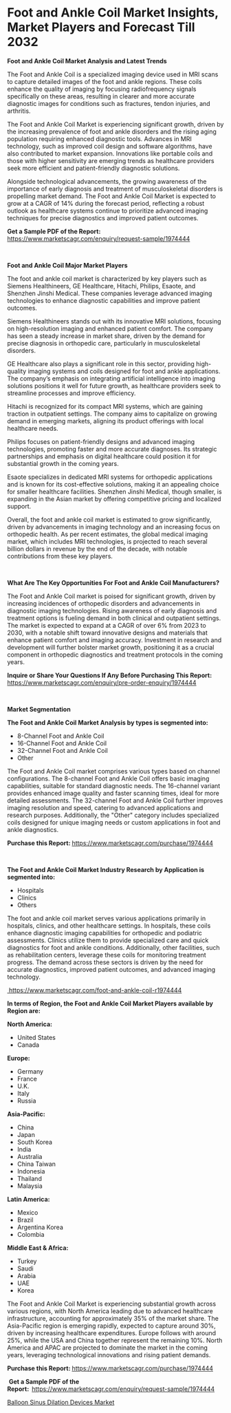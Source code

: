 <p><h1>Foot and Ankle Coil Market Insights, Market Players and Forecast Till 2032</h1></p><p><strong>Foot and Ankle Coil Market Analysis and Latest Trends</strong></p>
<p><p>The Foot and Ankle Coil is a specialized imaging device used in MRI scans to capture detailed images of the foot and ankle regions. These coils enhance the quality of imaging by focusing radiofrequency signals specifically on these areas, resulting in clearer and more accurate diagnostic images for conditions such as fractures, tendon injuries, and arthritis.</p><p>The Foot and Ankle Coil Market is experiencing significant growth, driven by the increasing prevalence of foot and ankle disorders and the rising aging population requiring enhanced diagnostic tools. Advances in MRI technology, such as improved coil design and software algorithms, have also contributed to market expansion. Innovations like portable coils and those with higher sensitivity are emerging trends as healthcare providers seek more efficient and patient-friendly diagnostic solutions.</p><p>Alongside technological advancements, the growing awareness of the importance of early diagnosis and treatment of musculoskeletal disorders is propelling market demand. The Foot and Ankle Coil Market is expected to grow at a CAGR of 14% during the forecast period, reflecting a robust outlook as healthcare systems continue to prioritize advanced imaging techniques for precise diagnostics and improved patient outcomes.</p></p>
<p><strong>Get a Sample PDF of the Report:&nbsp;</strong> <a href="https://www.marketscagr.com/enquiry/request-sample/1974444?utm_campaign=2796&utm_medium=2&utm_source=Github&utm_content=ia&utm_term=05032025&utm_id=foot-and-ankle-coil">https://www.marketscagr.com/enquiry/request-sample/1974444</a></p>
<p>&nbsp;</p>
<p><strong>Foot and Ankle Coil Major Market Players</strong></p>
<p><p>The foot and ankle coil market is characterized by key players such as Siemens Healthineers, GE Healthcare, Hitachi, Philips, Esaote, and Shenzhen Jinshi Medical. These companies leverage advanced imaging technologies to enhance diagnostic capabilities and improve patient outcomes.</p><p>Siemens Healthineers stands out with its innovative MRI solutions, focusing on high-resolution imaging and enhanced patient comfort. The company has seen a steady increase in market share, driven by the demand for precise diagnosis in orthopedic care, particularly in musculoskeletal disorders.</p><p>GE Healthcare also plays a significant role in this sector, providing high-quality imaging systems and coils designed for foot and ankle applications. The company’s emphasis on integrating artificial intelligence into imaging solutions positions it well for future growth, as healthcare providers seek to streamline processes and improve efficiency.</p><p>Hitachi is recognized for its compact MRI systems, which are gaining traction in outpatient settings. The company aims to capitalize on growing demand in emerging markets, aligning its product offerings with local healthcare needs.</p><p>Philips focuses on patient-friendly designs and advanced imaging technologies, promoting faster and more accurate diagnoses. Its strategic partnerships and emphasis on digital healthcare could position it for substantial growth in the coming years.</p><p>Esaote specializes in dedicated MRI systems for orthopedic applications and is known for its cost-effective solutions, making it an appealing choice for smaller healthcare facilities. Shenzhen Jinshi Medical, though smaller, is expanding in the Asian market by offering competitive pricing and localized support.</p><p>Overall, the foot and ankle coil market is estimated to grow significantly, driven by advancements in imaging technology and an increasing focus on orthopedic health. As per recent estimates, the global medical imaging market, which includes MRI technologies, is projected to reach several billion dollars in revenue by the end of the decade, with notable contributions from these key players.</p></p>
<p>&nbsp;</p>
<p><strong>What Are The Key Opportunities For Foot and Ankle Coil Manufacturers?</strong></p>
<p><p>The Foot and Ankle Coil market is poised for significant growth, driven by increasing incidences of orthopedic disorders and advancements in diagnostic imaging technologies. Rising awareness of early diagnosis and treatment options is fueling demand in both clinical and outpatient settings. The market is expected to expand at a CAGR of over 6% from 2023 to 2030, with a notable shift toward innovative designs and materials that enhance patient comfort and imaging accuracy. Investment in research and development will further bolster market growth, positioning it as a crucial component in orthopedic diagnostics and treatment protocols in the coming years.</p></p>
<p><strong>Inquire or Share Your Questions If Any Before Purchasing This Report:</strong> <a href="https://www.marketscagr.com/enquiry/pre-order-enquiry/1974444?utm_campaign=2796&utm_medium=2&utm_source=Github&utm_content=ia&utm_term=05032025&utm_id=foot-and-ankle-coil">https://www.marketscagr.com/enquiry/pre-order-enquiry/1974444</a></p>
<p>&nbsp;</p>
<p><strong>Market Segmentation</strong></p>
<p><strong>The Foot and Ankle Coil Market Analysis by types is segmented into:</strong></p>
<p><ul><li>8-Channel Foot and Ankle Coil</li><li>16-Channel Foot and Ankle Coil</li><li>32-Channel Foot and Ankle Coil</li><li>Other</li></ul></p>
<p><p>The Foot and Ankle Coil market comprises various types based on channel configurations. The 8-channel Foot and Ankle Coil offers basic imaging capabilities, suitable for standard diagnostic needs. The 16-channel variant provides enhanced image quality and faster scanning times, ideal for more detailed assessments. The 32-channel Foot and Ankle Coil further improves imaging resolution and speed, catering to advanced applications and research purposes. Additionally, the "Other" category includes specialized coils designed for unique imaging needs or custom applications in foot and ankle diagnostics.</p></p>
<p><strong>Purchase this Report:&nbsp;</strong><a href="https://www.marketscagr.com/purchase/1974444?utm_campaign=2796&utm_medium=2&utm_source=Github&utm_content=ia&utm_term=05032025&utm_id=foot-and-ankle-coil">https://www.marketscagr.com/purchase/1974444</a></p>
<p>&nbsp;</p>
<p><strong>The Foot and Ankle Coil Market Industry Research by Application is segmented into:</strong></p>
<p><ul><li>Hospitals</li><li>Clinics</li><li>Others</li></ul></p>
<p><p>The foot and ankle coil market serves various applications primarily in hospitals, clinics, and other healthcare settings. In hospitals, these coils enhance diagnostic imaging capabilities for orthopedic and podiatric assessments. Clinics utilize them to provide specialized care and quick diagnostics for foot and ankle conditions. Additionally, other facilities, such as rehabilitation centers, leverage these coils for monitoring treatment progress. The demand across these sectors is driven by the need for accurate diagnostics, improved patient outcomes, and advanced imaging technology.</p></p>
<p><a href="https://www.marketscagr.com/foot-and-ankle-coil-r1974444?utm_campaign=2796&utm_medium=2&utm_source=Github&utm_content=ia&utm_term=05032025&utm_id=foot-and-ankle-coil">&nbsp;https://www.marketscagr.com/foot-and-ankle-coil-r1974444</a></p>
<p><strong>In terms of Region, the Foot and Ankle Coil Market Players available by Region are:</strong></p>
<p>
    <p> <strong> North America: </strong>
        <ul>
            <li>United States</li>
            <li>Canada</li>
        </ul>
        </p> 
    <p> <strong> Europe: </strong>
        <ul>
            <li>Germany</li>
            <li>France</li>
            <li>U.K.</li>
            <li>Italy</li>
            <li>Russia</li>
        </ul>
        </p> 
    <p> <strong> Asia-Pacific: </strong>
        <ul>
            <li>China</li>
            <li>Japan</li>
            <li>South Korea</li>
            <li>India</li>
            <li>Australia</li>
            <li>China Taiwan</li>
            <li>Indonesia</li>
            <li>Thailand</li>
            <li>Malaysia</li>
        </ul>
        </p> 
    <p> <strong> Latin America: </strong>
        <ul>
            <li>Mexico</li>
            <li>Brazil</li>
            <li>Argentina Korea</li>
            <li>Colombia</li>
        </ul>
        </p> 
    <p> <strong> Middle East & Africa: </strong>
        <ul>
            <li>Turkey</li>
            <li>Saudi</li>
            <li>Arabia</li>
            <li>UAE</li>
            <li>Korea</li>
        </ul>
    </p>
    </p>
<p><p>The Foot and Ankle Coil Market is experiencing substantial growth across various regions, with North America leading due to advanced healthcare infrastructure, accounting for approximately 35% of the market share. The Asia-Pacific region is emerging rapidly, expected to capture around 30%, driven by increasing healthcare expenditures. Europe follows with around 25%, while the USA and China together represent the remaining 10%. North America and APAC are projected to dominate the market in the coming years, leveraging technological innovations and rising patient demands.</p></p>
<p><strong>Purchase this Report: </strong><a href="https://www.marketscagr.com/purchase/1974444?utm_campaign=2796&utm_medium=2&utm_source=Github&utm_content=ia&utm_term=05032025&utm_id=foot-and-ankle-coil">https://www.marketscagr.com/purchase/1974444</a></p>
<p>&nbsp;<strong>Get a Sample PDF of the Report:&nbsp;&nbsp;</strong><a href="https://www.marketscagr.com/enquiry/request-sample/1974444?utm_campaign=2796&utm_medium=2&utm_source=Github&utm_content=ia&utm_term=05032025&utm_id=foot-and-ankle-coil">https://www.marketscagr.com/enquiry/request-sample/1974444</a></p>
<p><strong></strong></p>
<p><p><a href="https://github.com/dolorespeddico90/Market-Research-Report-List-1/blob/main/balloon-sinus-dilation-devices-market.md?utm_campaign=2796&utm_medium=2&utm_source=Github&utm_content=ia&utm_term=05032025&utm_id=foot-and-ankle-coil">Balloon Sinus Dilation Devices Market</a></p></p>